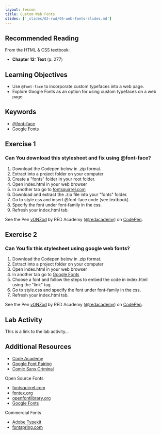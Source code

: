 ```yaml
---
layout: lesson
title: Custom Web Fonts
slides: ['_slides/02-rwd/05-web-fonts-slides.md']
---
```


## Recommended Reading

From the HTML & CSS textbook:

- **Chapter 12: Text** (p. 277)

## Learning Objectives

- Use `@font-face` to incorporate custom typefaces into a web page.
- Explore Google Fonts as an option for using custom typefaces on a web page.

## Keywords

- [@font-face](https://developer.mozilla.org/en-US/docs/Web/CSS/@font-face)
- [Google Fonts](https://developers.google.com/fonts/docs/getting_started)

## Exercise 1

### Can You download this stylesheet and fix using @font-face?

1. Download the Codepen below in .zip format.
2. Extract into a project folder on your computer
3. Create a "fonts" folder in your root folder.
4. Open index.html in your web browser
5. In another tab go to [fontsquirrel.com](http://www.fontsquirrel.com/)
6. Download and extract the .zip file into your "fonts" folder.
7. Go to style.css and insert @font-face code (see textbook).
8. Specify the font under font-family in the css.
9. Refresh your index.html tab.


<p data-height="500" data-theme-id="0" data-slug-hash="vONZxd" data-default-tab="result" data-user="redacademy" class='codepen'>See the Pen <a href='http://codepen.io/redacademy/pen/vONZxd/'>vONZxd</a> by RED Academy (<a href='http://codepen.io/redacademy'>@redacademy</a>) on <a href='http://codepen.io'>CodePen</a>.</p>
<script async src="//assets.codepen.io/assets/embed/ei.js"></script>

## Exercise 2

### Can You fix this stylesheet using google web fonts?

1. Download the Codepen below in .zip format.
2. Extract into a project folder on your computer
3. Open index.html in your web browser
4. In another tab go to [Google Fonts](https://www.google.com/fonts#)
5. Choose a font and follow the steps to embed the code in index.html using the "link" tag.
6. Go to style.css and specify the font under font-family in the css.
8. Refresh your index.html tab.


<p data-height="500" data-theme-id="0" data-slug-hash="vONZxd" data-default-tab="result" data-user="redacademy" class='codepen'>See the Pen <a href='http://codepen.io/redacademy/pen/vONZxd/'>vONZxd</a> by RED Academy (<a href='http://codepen.io/redacademy'>@redacademy</a>) on <a href='http://codepen.io'>CodePen</a>.</p>
<script async src="//assets.codepen.io/assets/embed/ei.js"></script>

## Lab Activity

This is a link to the lab activity...

## Additional Resources

- [Code Academy](http://www.codecademy.com/learn)
- [Google Font Pairing](http://femmebot.github.io/google-type/)
- [Comic Sans Criminal](http://www.comicsanscriminal.com/)

Open Source Fonts

- [fontsquirrel.com](http://www.fontsquirrel.com/)
- [fontex.org](http://www.fontex.org/)
- [openfontlibrary.org](http://openfontlibrary.org/)
- [Google Fonts](https://www.google.com/fonts#)

Commercial Fonts

- [Adobe Typekit](https://typekit.com/)
- [fontspring.com](http://www.fontspring.com/)


